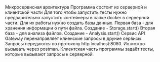 Микросервисная архитектура
Программа состоит из серверной и клиентской части
Для того чтобы запустить тесты нужно предварительно запустить контейнеры в папке docker в серверной части.
Для их работы нужно создать базы данных.
Первая база - для хранения информации о пути файла. Создание - Storage.start()
Вторая база - для анализа файлов. Создание - Analysis.start()
Сервис API Gateway перенаправляет клиенские запросы в друние сервисы.
Запросы передаются по протоколу http localhost:8080.
Их можно вызывать через postman.
Клиентская часть программы задаёт тесты, которые вызывают запросы к серверной.
